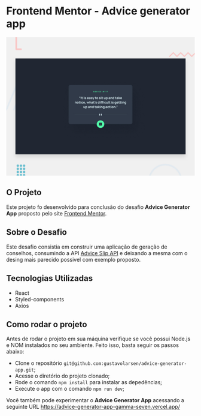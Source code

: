# Frontend Mentor - Advice generator app

![Design preview for the Advice generator app coding challenge](./design/desktop-preview.jpg)

## O Projeto

Este projeto fo desenvolvido para conclusão do desafio **Advice Generator App** proposto pelo site [Frontend Mentor](https://www.frontendmentor.io).

## Sobre o Desafio

Este desafio consistia em construir uma aplicação de geração de conselhos, consumindo a API [Advice Slip API](https://api.adviceslip.com) e deixando a mesma com o desing mais parecido possivel com exemplo proposto.

## Tecnologias Utilizadas

- React
- Styled-components
- Axios

## Como rodar o projeto

Antes de rodar o projeto em sua máquina verifique se você possui Node.js e NOM instalados no seu ambiente. Feito isso, basta seguir os passos abaixo:

- Clone o repositório `git@github.com:gustavolarsen/advice-generator-app.git`;
- Acesse o diretório do projeto clonado;
- Rode o comando `npm install` para instalar as depedências;
- Execute o app com o comando `npm run dev`;

Você também pode experimentar o **Advice Generator App** acessando a seguinte URL https://advice-generator-app-gamma-seven.vercel.app/

